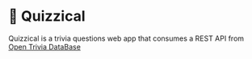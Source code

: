 # 🌋 Quizzical

Quizzical is a trivia questions web app that consumes a REST API from [Open Trivia DataBase](https://opentdb.com/)
